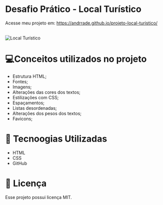 # Desafio Prático - Local Turístico
Acesse meu projeto em: <a href="https://andrrade.github.io/projeto-local-turistico/" target="_blank">https://andrrade.github.io/projeto-local-turistico/</a>
<br><br>

![Local Turístico](https://github.com/user-attachments/assets/e79b1e13-c83d-4dcb-8a70-d88f95785a3d)

# 💻Conceitos utilizados no projeto 
- Estrutura HTML;
- Fontes;
- Imagens;
- Alterações das cores dos textos;
- Estilizações com CSS;
- Espaçamentos;
- Listas desordenadas;
- Alterações dos pesos dos textos;
- Favicons;

# 🚀 Tecnoogias Utilizadas

- HTML
- CSS
- GitHub

# 📝 Licença

Esse projeto possui licença MIT.

